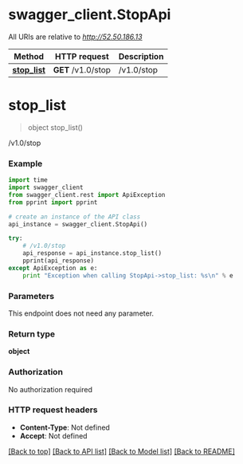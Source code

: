 # swagger_client.StopApi

All URIs are relative to *http://52.50.186.13*

Method | HTTP request | Description
------------- | ------------- | -------------
[**stop_list**](StopApi.md#stop_list) | **GET** /v1.0/stop | /v1.0/stop


# **stop_list**
> object stop_list()

/v1.0/stop

### Example 
```python
import time
import swagger_client
from swagger_client.rest import ApiException
from pprint import pprint

# create an instance of the API class
api_instance = swagger_client.StopApi()

try: 
    # /v1.0/stop
    api_response = api_instance.stop_list()
    pprint(api_response)
except ApiException as e:
    print "Exception when calling StopApi->stop_list: %s\n" % e
```

### Parameters
This endpoint does not need any parameter.

### Return type

**object**

### Authorization

No authorization required

### HTTP request headers

 - **Content-Type**: Not defined
 - **Accept**: Not defined

[[Back to top]](#) [[Back to API list]](../README.md#documentation-for-api-endpoints) [[Back to Model list]](../README.md#documentation-for-models) [[Back to README]](../README.md)

